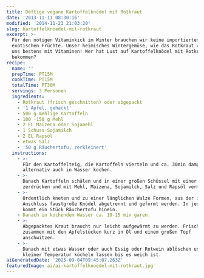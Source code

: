 ```yaml
---
title: Deftige vegane Kartoffelknödel mit Rotkraut
date: '2013-11-11 08:30:16'
modified: '2014-11-23 21:03:20'
slug: kartoffelknoedel-mit-rotkraut
excerpt: >-
  Für den nötigen Vitaminkick im Winter brauchen wir keine importierten
  exotischen Früchte. Unser heimisches Wintergemüse, wie das Rotkraut versorgt
  uns bestens mit Vitaminen! Wer hat Lust auf Kartoffelknödel mit Rotkraut
  bekommen?
recipe:
  name: ''
  prepTime: PT15M
  cookTime: PT15M
  totalTime: PT30M
  servings: 3 Personen
  ingredients:
    - Rotkraut (frisch geschnitten) oder abgepackt
    - '1 Apfel, gehackt'
    - 500 g mehlige Kartoffeln
    - 100 -150 g Mehl
    - 2 EL Maizena oder Sojamehl
    - 1 Schuss Sojamilch
    - 2 EL Rapsöl
    - etwas Salz
    - '50 g Räuchertofu, zerkleinert'
  instructions:
    - >-
      Für den Kartoffelteig, die Kartoffeln vierteln und ca. 30min dampfgaren,
      alternativ auch in Wasser kochen.
    - >-
      Danach Kartoffeln schälen und in einer großen Schüssel mit einer Gabel
      zerdrücken und mit Mehl, Maizena, Sojamilch, Salz und Rapsöl vermischen.
    - >-
      Ordentlich kneten und zu einer länglichen Walze Formen, aus der im
      Anschluss faustgroße Knödel abgetrennt und geformt werden. In jedes Knödel
      kommt ein Stück Räuchertofu hinein.
    - Danach in kochendem Wasser ca. 10-15 min garen.
    - >-
      Abgepacktes Kraut braucht nur leicht aufgewärmt zu werden. Frisches Kraut
      zusammen mit den Apfelstücken kurz in Öl und einem großen Topf
      anschwitzen.
    - >-
      Danach mit etwas Wasser oder auch Essig oder Rotwein ablöschen und bei
      kleiner Temperatur köcheln lassen bis es weich ist.
aiGeneratedDate: '2025-09-04T09:45:07.263Z'
featuredImage: ai/ai-kartoffelknoedel-mit-rotkraut.jpg
---
```



